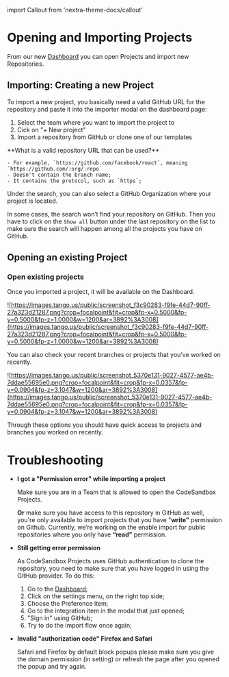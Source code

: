 import Callout from 'nextra-theme-docs/callout'

# Opening and Importing Projects

From our new [Dashboard](https://codesandbox.io/p/dashboard) you can open Projects and import new Repositories. 

## Importing: Creating a new Project
To import a new project, you basically need a valid GitHub URL for the repository and paste it into the importer modal on the dashboard page:

1. Select the team where you want to import the project to
1. Cick on "+ New project" 
1. Import a repository from GitHub or clone one of our templates
  <Callout>
    **What is a valid repository URL that can be used?**
    
    - For example, `https://github.com/facebook/react`, meaning `https://github.com/:org/:repo`
    - Doesn't contain the branch name;
    - It contains the protocol, such as `https`;
  </Callout>

Under the search, you can also select a GitHub Organization where your project is located.

In some cases, the search won’t find your repository on GitHub. Then you have to click on the `Show all` button under the last repository on the list to make sure the search will happen among all the projects you have on GitHub.

## Opening an existing Project

### Open existing projects

Once you imported a project, it will be available on the Dashboard.

![https://images.tango.us/public/screenshot_f3c90283-f9fe-44d7-90ff-27a323d21287.png?crop=focalpoint&fit=crop&fp-x=0.5000&fp-y=0.5000&fp-z=1.0000&w=1200&ar=3892%3A3008](https://images.tango.us/public/screenshot_f3c90283-f9fe-44d7-90ff-27a323d21287.png?crop=focalpoint&fit=crop&fp-x=0.5000&fp-y=0.5000&fp-z=1.0000&w=1200&ar=3892%3A3008)

You can also check your recent branches or projects that you’ve worked on recently.

![https://images.tango.us/public/screenshot_5370e131-9027-4577-ae4b-7ddae55695e0.png?crop=focalpoint&fit=crop&fp-x=0.0357&fp-y=0.0904&fp-z=3.1047&w=1200&ar=3892%3A3008](https://images.tango.us/public/screenshot_5370e131-9027-4577-ae4b-7ddae55695e0.png?crop=focalpoint&fit=crop&fp-x=0.0357&fp-y=0.0904&fp-z=3.1047&w=1200&ar=3892%3A3008)

Through these options you should have quick access to projects and branches you worked on recently.

# Troubleshooting

- **I got a "Permission error" while importing a project**
    
    Make sure you are in a Team that is allowed to open the CodeSandbox Projects.
    
    **Or** make sure you have access to this repository in GitHub as well, you're only available to import projects that you have "**write"** permission on Github. Currently, we’re working on the enable import for public repositories where you only have **“read”** permission.
    
- **Still getting error permission**
    
    As CodeSandbox Projects uses GitHub authentication to clone the repository, you need to make sure that you have logged in using the GitHub provider. To do this:
    
    1. Go to the [Dashboard](https://codesandbox.io/dashboard/home);
    2. Click on the settings menu, on the right top side;
    3. Choose the Preference item;
    4. Go to the integration item in the modal that just opened;
    5. "Sign in" using GitHub;
    6. Try to do the import flow once again;
    
- **Invalid "authorization code" Firefox and Safari**
    
    Safari and Firefox by default block popups please make sure you give the domain permission (in setting) or refresh the page after you opened the popup and try again.